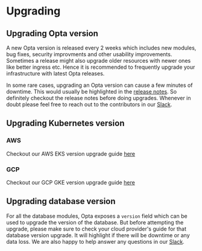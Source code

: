 # Upgrading

## Upgrading Opta version

A new Opta version is released every 2 weeks which includes new modules, bug fixes, security improvments and other usability improvements. Sometimes a release might also upgrade older resources with newer ones like better ingress etc. Hence it is recommended to frequently upgrade your infrastructure with latest Opta releases.

In some rare cases, upgrading an Opta version can cause a few minutes of downtime. This would usually be highlighted in the [release notes](https://github.com/run-x/opta/releases). So definitely checkout the release notes before doing upgrades. Whenever in doubt please feel free to reach out to the contributors in our [Slack](https://slack.opta.dev/).

## Upgrading Kubernetes version

### AWS
Checkout our AWS EKS version upgrade guide [here](http://run-x.github.io/reference/aws/eks_upgrade/)

### GCP
Checkout our GCP GKE version upgrade guide [here](http://run-x.github.io/reference/google/gke_upgrade/)

## Upgrading database version

For all the database modules, Opta exposes a `version` field which can be used to upgrade the version of the database. But before attempting the upgrade, please make sure to check your cloud provider's guide for that database version upgrade. It will highlight if there will be downtime or any data loss. We are also happy to help answer any questions in our [Slack](https://slack.opta.dev/).
